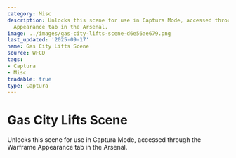 ```yaml
---
category: Misc
description: Unlocks this scene for use in Captura Mode, accessed through the Warframe
  Appearance tab in the Arsenal.
image: ../images/gas-city-lifts-scene-d6e56ae679.png
last_updated: '2025-09-17'
name: Gas City Lifts Scene
source: WFCD
tags:
- Captura
- Misc
tradable: true
type: Captura
---
```


# Gas City Lifts Scene

Unlocks this scene for use in Captura Mode, accessed through the Warframe Appearance tab in the Arsenal.

